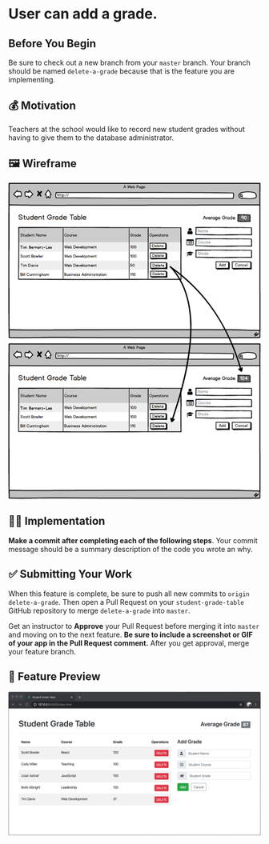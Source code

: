 # User can add a grade.

## Before You Begin

Be sure to check out a new branch from your `master` branch. Your branch should be named `delete-a-grade` because that is the feature you are implementing.

## 💰 Motivation

Teachers at the school would like to record new student grades without having to give them to the database administrator.

## 🖼 Wireframe

<p align="middle">
  <img src="images/delete-a-grade-wireframe.png">
</p>

## 👷‍♀ Implementation

**Make a commit after completing each of the following steps**. Your commit message should be a summary description of the code you wrote an why.

## ✅ Submitting Your Work

When this feature is complete, be sure to push all new commits to `origin delete-a-grade`. Then open a Pull Request on your `student-grade-table` GitHub repository to merge `delete-a-grade` into `master`.

Get an instructor to **Approve** your Pull Request before merging it into `master` and moving on to the next feature. **Be sure to include a screenshot or GIF of your app in the Pull Request comment.** After you get approval, merge your feature branch.

## 🏅 Feature Preview

<p align="middle">
  <img src="images/delete-a-grade.png">
</p>
